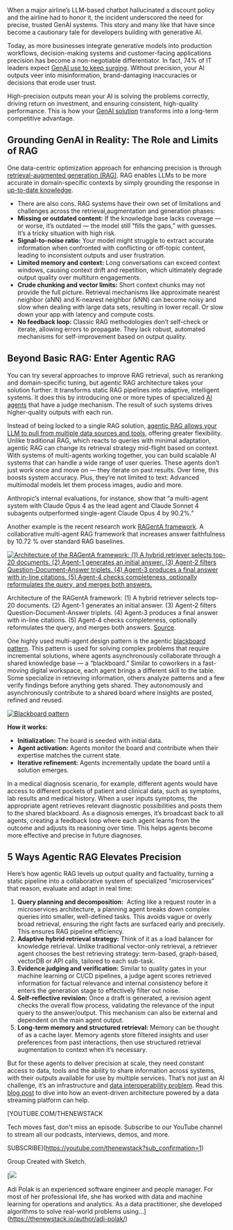 When a major airline’s LLM-based chatbot hallucinated a discount policy and the airline had to honor it, the incident underscored the need for precise, trusted GenAI systems. This story and many like that have since become a cautionary tale for developers building with generative AI.

Today, as more businesses integrate generative models into production workflows, decision-making systems and customer-facing applications precision has become a non-negotiable differentiator. In fact, 74% of IT leaders expect [GenAI use to keep surging](http://report.confluent.io). Without precision, your AI outputs veer into misinformation, brand-damaging inaccuracies or decisions that erode user trust.

High-precision outputs mean your AI is solving the problems correctly, driving return on investment, and ensuring consistent, high-quality performance. This is how your [GenAI solution](https://thenewstack.io/7-best-practices-for-developers-getting-started-with-genai/) transforms into a long-term competitive advantage.

## Grounding GenAI in Reality: The Role and Limits of RAG

One data-centric optimization approach for enhancing precision is through [retrieval-augmented generation (RAG)](https://www.confluent.io/learn/retrieval-augmented-generation-rag/). RAG enables LLMs to be more accurate in domain-specific contexts by simply grounding the response in [up-to-date knowledge](https://thenewstack.io/how-to-scale-rag-and-build-more-accurate-llms/).

* There are also cons. RAG systems have their own set of limitations and challenges across the retrieval,augmentation and generation phases:
* **Missing or outdated content:** If the knowledge base lacks coverage — or worse, it’s outdated — the model still “fills the gaps,” with guesses. It’s a tricky situation with high risk.
* **Signal-to-noise ratio:** Your model might struggle to extract accurate information when confronted with conflicting or off-topic content, leading to inconsistent outputs and user frustration.
* **Limited memory and context:** Long conversations can exceed context windows, causing context drift and repetition, which ultimately degrade output quality over multiturn engagements.
* **Crude chunking and vector limits:** Short context chunks may not provide the full picture. Retrieval mechanisms like approximate nearest neighbor (aNN) and K-nearest neighbor (kNN) can become noisy and slow when dealing with large data sets, resulting in lower recall. Or slow down your app with latency and compute costs.
* **No feedback loop:** Classic RAG methodologies don’t self-check or iterate, allowing errors to propagate. They lack robust, automated mechanisms for self-improvement based on output quality.

## Beyond Basic RAG: Enter Agentic RAG

You can try several approaches to improve RAG retrieval, such as reranking and domain-specific tuning, but agentic RAG architecture takes your solution further. It transforms static RAG pipelines into adaptive, intelligent systems. It does this by introducing one or more types of specialized [AI agents](https://www.confluent.io/learn/agentic-ai/) that have a judge mechanism. The result of such systems drives higher-quality outputs with each run.

Instead of being locked to a single RAG solution, [agentic RAG allows your LLM to pull from multiple data sources and tools](https://thenewstack.io/a2a-mcp-kafka-and-flink-the-new-stack-for-ai-agents/), offering greater flexibility. Unlike traditional RAG, which reacts to queries with minimal adaptation, agentic RAG can change its retrieval strategy mid-flight based on context. With systems of multi-agents working together, you can build scalable AI systems that can handle a wide range of user queries. These agents don’t just work once and move on — they iterate on past results. Over time, this boosts system accuracy. Plus, they’re not limited to text: Advanced multimodal models let them process images, audio and more.

Anthropic’s internal evaluations, for instance, show that “a multi-agent system with Claude Opus 4 as the lead agent and Claude Sonnet 4 subagents outperformed single-agent Claude Opus 4 by 90.2%.”

Another example is the recent research work [RAGentA framework](https://arxiv.org/html/2506.16988). A collaborative multi-agent RAG framework that increases answer faithfulness by 10.72 % over standard RAG baselines.

[![Architecture of the RAGentA framework: (1) A hybrid retriever selects top-20 documents. (2) Agent-1 generates an initial answer. (3) Agent-2 filters Question-Document-Answer triplets. (4) Agent-3 produces a final answer with in-line citations. (5) Agent-4 checks completeness, optionally reformulates the query, and merges both answers. ](https://cdn.thenewstack.io/media/2025/08/b5b4679d-image1-1024x436.png)](https://cdn.thenewstack.io/media/2025/08/b5b4679d-image1-1024x436.png)

Architecture of the RAGentA framework: (1) A hybrid retriever selects top-20 documents. (2) Agent-1 generates an initial answer. (3) Agent-2 filters Question-Document-Answer triplets. (4) Agent-3 produces a final answer with in-line citations. (5) Agent-4 checks completeness, optionally reformulates the query, and merges both answers. [Source](https://arxiv.org/html/2506.16988).

One highly used multi-agent design pattern is the agentic [blackboard pattern](https://www.confluent.io/blog/event-driven-multi-agent-systems/). This pattern is used for solving complex problems that require incremental solutions, where agents asynchronously collaborate through a shared knowledge base — a “blackboard.” Similar to coworkers in a fast-moving digital workspace, each agent brings a different skill to the table. Some specialize in retrieving information, others analyze patterns and a few verify findings before anything gets shared. They autonomously and asynchronously contribute to a shared board where insights are posted, refined and reused.

[![Blackboard pattern](https://cdn.thenewstack.io/media/2025/08/fa02b4ad-image2-1024x496.png)](https://cdn.thenewstack.io/media/2025/08/fa02b4ad-image2-1024x496.png)

**How it works:**

* **Initialization:** The board is seeded with initial data.
* **Agent activation:** Agents monitor the board and contribute when their expertise matches the current state.
* **Iterative refinement:** Agents incrementally update the board until a solution emerges.

In a medical diagnosis scenario, for example, different agents would have access to different pockets of patient and clinical data, such as symptoms, lab results and medical history. When a user inputs symptoms, the appropriate agent retrieves relevant diagnostic possibilities and posts them to the shared blackboard. As a diagnosis emerges, it’s broadcast back to all agents, creating a feedback loop where each agent learns from the outcome and adjusts its reasoning over time. This helps agents become more effective and precise in future diagnoses.

## 5 Ways Agentic RAG Elevates Precision

Here’s how agentic RAG levels up output quality and factuality, turning a static pipeline into a collaborative system of specialized “microservices” that reason, evaluate and adapt in real time:

1. **Query planning and decomposition:**  Acting like a request router in a microservices architecture, a planning agent breaks down complex queries into smaller, well-defined tasks. This avoids vague or overly broad retrieval, ensuring the right facts are surfaced early and precisely. This ensures RAG pipeline efficiency.
2. **Adaptive hybrid retrieval strategy:** Think of it as a load balancer for knowledge retrieval. Unlike traditional vector-only retrieval, a retriever agent chooses the best retrieving strategy: term-based, graph-based, vectorDB or API calls, tailored to each sub-task.
3. **Evidence judging and verification:** Similar to quality gates in your machine learning or CI/CD pipelines, a judge agent scores retrieved information for factual relevance and internal consistency before it enters the generation stage to effectively filter out noise.
4. **Self-reflective revision:** Once a draft is generated, a revision agent checks the overall flow process, validating the relevance of the input query to the answer/output. This mechanism can also be external and dependent on the main agent output.
5. **Long-term memory and structured retrieval:** Memory can be thought of as a cache layer. Memory agents store filtered insights and user preferences from past interactions, then use structured retrieval augmentation to context when it’s necessary.

But for these agents to deliver precision at scale, they need constant access to data, tools and the ability to share information across systems, with their outputs available for use by multiple services. That’s not just an AI challenge, it’s an infrastructure and [data interoperability problem](https://thenewstack.io/ai-wont-save-you-from-your-data-modeling-problems/). Read this [blog post](https://www.confluent.io/blog/the-future-of-ai-agents-is-event-driven/) to dive into how an event-driven architecture powered by a data streaming platform can help.

[YOUTUBE.COM/THENEWSTACK

Tech moves fast, don't miss an episode. Subscribe to our YouTube
channel to stream all our podcasts, interviews, demos, and more.

SUBSCRIBE](https://youtube.com/thenewstack?sub_confirmation=1)

Group
Created with Sketch.

[![](https://cdn.thenewstack.io/media/2024/12/fbda0097-cropped-c643377f-adi-polak.jpeg)

Adi Polak is an experienced software engineer and people manager. For most of her professional life, she has worked with data and machine learning for operations and analytics. As a data practitioner, she developed algorithms to solve real-world problems using...](https://thenewstack.io/author/adi-polak/)